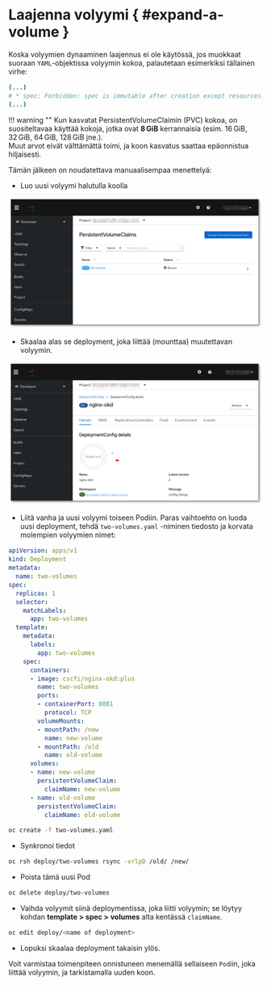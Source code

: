 # Laajenna volyymi { #expand-a-volume }

Koska volyymien dynaaminen laajennus ei ole käytössä, jos muokkaat suoraan `YAML`-objektissa volyymin kokoa, palautetaan esimerkiksi tällainen virhe:

```sh
(...)
# * spec: Forbidden: spec is immutable after creation except resources.requests for bound claims
(...)
```
!!! warning ""
    Kun kasvatat PersistentVolumeClaimin (PVC) kokoa, on suositeltavaa käyttää kokoja, jotka ovat **8 GiB** kerrannaisia (esim. 16 GiB, 32 GiB, 64 GiB, 128 GiB jne.).  
    Muut arvot eivät välttämättä toimi, ja koon kasvatus saattaa epäonnistua hiljaisesti.

Tämän jälkeen on noudatettava manuaalisempaa menettelyä:

* Luo uusi volyymi halutulla koolla

![Luo uusi volyymi](../../img/Create-new-volume.png)

* Skaalaa alas se deployment, joka liittää (mounttaa) muutettavan volyymin.

![Skaalaa alas](../../img/Scale-down.png)

* Liitä vanha ja uusi volyymi toiseen Podiin. Paras vaihtoehto on luoda uusi deployment, tehdä `two-volumes.yaml` -niminen tiedosto ja korvata molempien volyymien nimet:

```yaml
apiVersion: apps/v1
kind: Deployment
metadata:
  name: two-volumes
spec:
  replicas: 1
  selector:
    matchLabels:
      app: two-volumes
  template:
    metadata:
      labels:
        app: two-volumes
    spec:
      containers:
      - image: cscfi/nginx-okd:plus
        name: two-volumes
        ports:
        - containerPort: 8081
          protocol: TCP
        volumeMounts:
        - mountPath: /new
          name: new-volume
        - mountPath: /old
          name: old-volume
      volumes:
      - name: new-volume
        persistentVolumeClaim:
          claimName: new-volume
      - name: old-volume
        persistentVolumeClaim:
          claimName: old-volume
```

```sh
oc create -f two-volumes.yaml
```

* Synkronoi tiedot

```sh
oc rsh deploy/two-volumes rsync -vrlpD /old/ /new/
```

* Poista tämä uusi Pod

```sh
oc delete deploy/two-volumes
```

* Vaihda volyymit siinä deploymentissa, joka liitti volyymin; se löytyy kohdan **template > spec > volumes** alta kentässä `claimName`.

```sh
oc edit deploy/<name of deployment>
```

* Lopuksi skaalaa deployment takaisin ylös.

Voit varmistaa toimenpiteen onnistuneen menemällä sellaiseen `Pod`iin, joka liittää volyymin, ja tarkistamalla uuden koon.